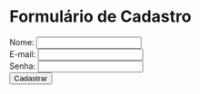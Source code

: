 <!DOCTYPE html>
<html lang="pt-br">
<head>
    <meta charset="UTF-8">
    <meta name="viewport" content="width=device-width, initial-scale=1.0">
    <title>Formulário de Cadastro</title>
</head>
<body>
    <h1>Formulário de Cadastro</h1>
    <form action="#" method="post">
        <div>
            <label for="nome">Nome:</label>
            <input type="text" id="nome" name="nome" required>
        </div>
        <div>
            <label for="email">E-mail:</label>
            <input type="email" id="email" name="email" required>
        </div>
        <div>
            <label for="senha">Senha:</label>
            <input type="password" id="senha" name="senha" required>
        </div>
        <button type="submit">Cadastrar</button>
    </form>
</body>
</html>
